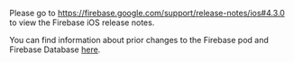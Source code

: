 Please go to https://firebase.google.com/support/release-notes/ios#4.3.0
to view the Firebase iOS release notes.

You can find information about prior changes to the Firebase pod and Firebase
Database [here](https://www.firebase.com/docs/ios/changelog.html).
